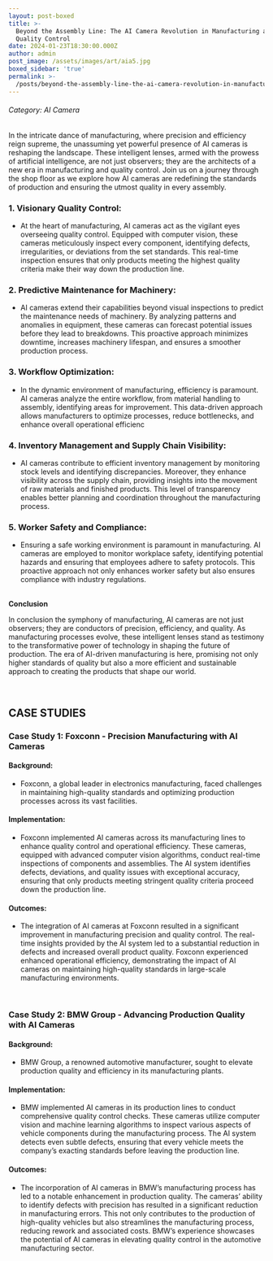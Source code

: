 ```yaml
---
layout: post-boxed
title: >-
  Beyond the Assembly Line: The AI Camera Revolution in Manufacturing and
  Quality Control
date: 2024-01-23T18:30:00.000Z
author: admin
post_image: /assets/images/art/aia5.jpg
boxed_sidebar: 'true'
permalink: >-
  /posts/beyond-the-assembly-line-the-ai-camera-revolution-in-manufacturing-and-quality-control
---
```


###### Category: AI Camera

In the intricate dance of manufacturing, where precision and efficiency reign supreme, the unassuming yet powerful presence of AI cameras is reshaping the landscape. These intelligent lenses, armed with the prowess of artificial intelligence, are not just observers; they are the architects of a new era in manufacturing and quality control. Join us on a journey through the shop floor as we explore how AI cameras are redefining the standards of production and ensuring the utmost quality in every assembly.

### 1. Visionary Quality Control:

* At the heart of manufacturing, AI cameras act as the vigilant eyes overseeing quality control. Equipped with computer vision, these cameras meticulously inspect every component, identifying defects, irregularities, or deviations from the set standards. This real-time inspection ensures that only products meeting the highest quality criteria make their way down the production line.

### 2. Predictive Maintenance for Machinery:

* AI cameras extend their capabilities beyond visual inspections to predict the maintenance needs of machinery. By analyzing patterns and anomalies in equipment, these cameras can forecast potential issues before they lead to breakdowns. This proactive approach minimizes downtime, increases machinery lifespan, and ensures a smoother production process.

### 3. Workflow Optimization:

* In the dynamic environment of manufacturing, efficiency is paramount. AI cameras analyze the entire workflow, from material handling to assembly, identifying areas for improvement. This data-driven approach allows manufacturers to optimize processes, reduce bottlenecks, and enhance overall operational efficienc

### 4. Inventory Management and Supply Chain Visibility:

* AI cameras contribute to efficient inventory management by monitoring stock levels and identifying discrepancies. Moreover, they enhance visibility across the supply chain, providing insights into the movement of raw materials and finished products. This level of transparency enables better planning and coordination throughout the manufacturing process.

### 5. Worker Safety and Compliance:

* Ensuring a safe working environment is paramount in manufacturing. AI cameras are employed to monitor workplace safety, identifying potential hazards and ensuring that employees adhere to safety protocols. This proactive approach not only enhances worker safety but also ensures compliance with industry regulations.

<br>
<b>Conclusion</b>
<p>
In conclusion the symphony of manufacturing, AI cameras are not just observers; they are conductors of precision, efficiency, and quality. As manufacturing processes evolve, these intelligent lenses stand as testimony to the transformative power of technology in shaping the future of production. The era of AI-driven manufacturing is here, promising not only higher standards of quality but also a more efficient and sustainable approach to creating the products that shape our world.
</p>

<br>

## CASE STUDIES

### Case Study 1: Foxconn - Precision Manufacturing with AI Cameras

#### Background:

* Foxconn, a global leader in electronics manufacturing, faced challenges in maintaining high-quality standards and optimizing production processes across its vast facilities.

#### Implementation:

* Foxconn implemented AI cameras across its manufacturing lines to enhance quality control and operational efficiency. These cameras, equipped with advanced computer vision algorithms, conduct real-time inspections of components and assemblies. The AI system identifies defects, deviations, and quality issues with exceptional accuracy, ensuring that only products meeting stringent quality criteria proceed down the production line.

#### Outcomes:

* The integration of AI cameras at Foxconn resulted in a significant improvement in manufacturing precision and quality control. The real-time insights provided by the AI system led to a substantial reduction in defects and increased overall product quality. Foxconn experienced enhanced operational efficiency, demonstrating the impact of AI cameras on maintaining high-quality standards in large-scale manufacturing environments.

<br>

### Case Study 2: BMW Group - Advancing Production Quality with AI Cameras

#### Background:

* BMW Group, a renowned automotive manufacturer, sought to elevate production quality and efficiency in its manufacturing plants.

#### Implementation:

* BMW implemented AI cameras in its production lines to conduct comprehensive quality control checks. These cameras utilize computer vision and machine learning algorithms to inspect various aspects of vehicle components during the manufacturing process. The AI system detects even subtle defects, ensuring that every vehicle meets the company’s exacting standards before leaving the production line.

#### Outcomes:

* The incorporation of AI cameras in BMW’s manufacturing process has led to a notable enhancement in production quality. The cameras’ ability to identify defects with precision has resulted in a significant reduction in manufacturing errors. This not only contributes to the production of high-quality vehicles but also streamlines the manufacturing process, reducing rework and associated costs. BMW’s experience showcases the potential of AI cameras in elevating quality control in the automotive manufacturing sector.
